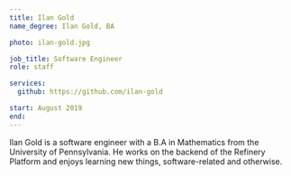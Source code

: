 ```yaml
---
title: Ilan Gold
name_degree: Ilan Gold, BA

photo: ilan-gold.jpg

job_title: Software Engineer
role: staff

services:
  github: https://github.com/ilan-gold

start: August 2019
end:
---
```

Ilan Gold is a software engineer with a B.A in Mathematics from the University of Pennsylvania.  He works on the backend of the Refinery Platform and enjoys learning new things, software-related and otherwise.
